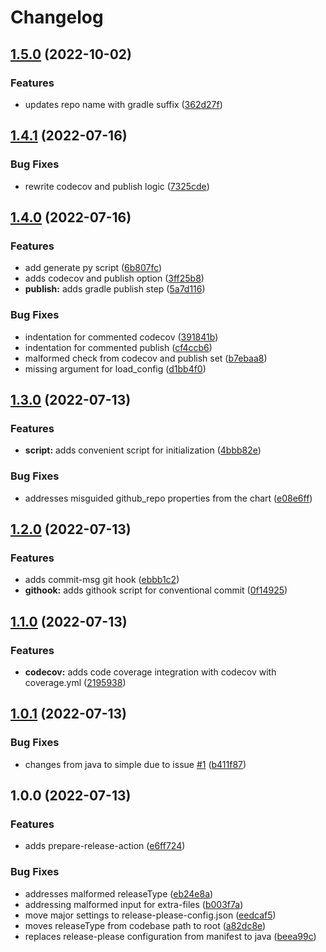 # Changelog

## [1.5.0](https://github.com/state303/release-please-template-gradle/compare/v1.4.1...v1.5.0) (2022-10-02)


### Features

* updates repo name with gradle suffix ([362d27f](https://github.com/state303/release-please-template-gradle/commit/362d27f9b40089cc2ddfe46ecee339b1face9cdc))

## [1.4.1](https://github.com/state303/release-please-template/compare/v1.4.0...v1.4.1) (2022-07-16)


### Bug Fixes

* rewrite codecov and publish logic ([7325cde](https://github.com/state303/release-please-template/commit/7325cde7941b3d7d19f879acc7340b192f0a7b6f))

## [1.4.0](https://github.com/state303/release-please-template/compare/v1.3.0...v1.4.0) (2022-07-16)


### Features

* add generate py script ([6b807fc](https://github.com/state303/release-please-template/commit/6b807fc67b76f35e19be53c673f778e133f9bfb2))
* adds codecov and publish option ([3ff25b8](https://github.com/state303/release-please-template/commit/3ff25b86ea90dd3fbf0d61eea2782abca7a1b2cf))
* **publish:** adds gradle publish step ([5a7d116](https://github.com/state303/release-please-template/commit/5a7d116a10ede98df81564d8d1ee1e2431bf4427))


### Bug Fixes

* indentation for commented codecov ([391841b](https://github.com/state303/release-please-template/commit/391841b6e9542efe881c2c75f4be17724c9ee278))
* indentation for commented publish ([cf4ccb6](https://github.com/state303/release-please-template/commit/cf4ccb659bedc39d401fc6ebfd4fd3a1da7193da))
* malformed check from codecov and publish set ([b7ebaa8](https://github.com/state303/release-please-template/commit/b7ebaa82f2305a17cc7be31b4b685fa46f9fd8be))
* missing argument for load_config ([d1bb4f0](https://github.com/state303/release-please-template/commit/d1bb4f0a095fb0a62ba731d53d3400e07958ddc5))

## [1.3.0](https://github.com/state303/release-please-template/compare/v1.2.0...v1.3.0) (2022-07-13)


### Features

* **script:** adds convenient script for initialization ([4bbb82e](https://github.com/state303/release-please-template/commit/4bbb82eeeb18098e46216bcee0d4c41412edff96))


### Bug Fixes

* addresses misguided github_repo properties from the chart ([e08e6ff](https://github.com/state303/release-please-template/commit/e08e6ffe85b56af5f5d4d1e77e554b22eba411e4))

## [1.2.0](https://github.com/state303/release-please-template/compare/v1.1.0...v1.2.0) (2022-07-13)


### Features

* adds commit-msg git hook ([ebbb1c2](https://github.com/state303/release-please-template/commit/ebbb1c2af901352617b99ca2205f7a0f92ca5e3e))
* **githook:** adds githook script for conventional commit ([0f14925](https://github.com/state303/release-please-template/commit/0f14925aaa60dbb3f23d872d952a536f6efc3c3c))

## [1.1.0](https://github.com/state303/release-please-template/compare/v1.0.1...v1.1.0) (2022-07-13)


### Features

* **codecov:** adds code coverage integration with codecov with coverage.yml ([2195938](https://github.com/state303/release-please-template/commit/21959381e5a5a36968bfebdee259df8979e5bc66))

## [1.0.1](https://github.com/state303/release-please-template/compare/v1.0.0...v1.0.1) (2022-07-13)


### Bug Fixes

* changes from java to simple due to issue [#1](https://github.com/state303/release-please-template/issues/1) ([b411f87](https://github.com/state303/release-please-template/commit/b411f87e0c4507835d240958d3a34bfcccfea3a9))

## 1.0.0 (2022-07-13)


### Features

* adds prepare-release-action ([e6ff724](https://github.com/state303/release-please-template/commit/e6ff72465bf44dd594235ea3950b2a3a0e3ed4e0))


### Bug Fixes

* addresses malformed releaseType ([eb24e8a](https://github.com/state303/release-please-template/commit/eb24e8a2751ed1f2f8589cf22161b05a4b008e80))
* addressing malformed input for extra-files ([b003f7a](https://github.com/state303/release-please-template/commit/b003f7a96d80be7186597757457d8cb9b1da11c9))
* move major settings to release-please-config.json ([eedcaf5](https://github.com/state303/release-please-template/commit/eedcaf5e805dc74f1d92d61ee1f837bea3cd9157))
* moves releaseType from codebase path to root ([a82dc8e](https://github.com/state303/release-please-template/commit/a82dc8eb8fe94d712b700a4b25ec347bb9f8112c))
* replaces release-please configuration from manifest to java ([beea99c](https://github.com/state303/release-please-template/commit/beea99c9ca81a7de6c78ac2489ab9a9e05c3681f))
